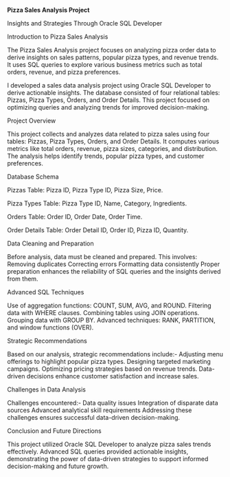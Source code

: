 **Pizza Sales Analysis Project**


Insights and Strategies Through Oracle SQL Developer

Introduction to Pizza Sales Analysis

The Pizza Sales Analysis project focuses on analyzing pizza order data to derive insights on sales patterns, popular pizza types, and revenue trends. It uses SQL queries to explore various business metrics such as total orders, revenue, and pizza preferences.

I developed a sales data analysis project using Oracle SQL Developer to derive actionable insights. The database consisted of four relational tables: Pizzas, Pizza Types, Orders, and Order Details. This project focused on optimizing queries and analyzing trends for improved decision-making.


Project Overview

This project collects and analyzes data related to pizza sales using four tables: Pizzas, Pizza Types, Orders, and Order Details. It computes various metrics like total orders, revenue, pizza sizes, categories, and distribution. The analysis helps identify trends, popular pizza types, and customer preferences.


Database Schema

Pizzas Table: Pizza ID, Pizza Type ID, Pizza Size, Price.

Pizza Types Table: Pizza Type ID, Name, Category, Ingredients.

Orders Table: Order ID, Order Date, Order Time.

Order Details Table: Order Detail ID, Order ID, Pizza ID, Quantity.


Data Cleaning and Preparation

Before analysis, data must be cleaned and prepared. This involves:
Removing duplicates
Correcting errors
Formatting data consistently
Proper preparation enhances the reliability of SQL queries and the insights derived from them.


Advanced SQL Techniques

Use of aggregation functions: COUNT, SUM, AVG, and ROUND.
Filtering data with WHERE clauses.
Combining tables using JOIN operations.
Grouping data with GROUP BY.
Advanced techniques: RANK, PARTITION, and window functions (OVER).


Strategic Recommendations

Based on our analysis, strategic recommendations include:-
Adjusting menu offerings to highlight popular pizza types.
Designing targeted marketing campaigns.
Optimizing pricing strategies based on revenue trends.
Data-driven decisions enhance customer satisfaction and increase sales.


Challenges in Data Analysis

Challenges encountered:-
Data quality issues
Integration of disparate data sources
Advanced analytical skill requirements
Addressing these challenges ensures successful data-driven decision-making.


Conclusion and Future Directions

This project utilized Oracle SQL Developer to analyze pizza sales trends effectively. Advanced SQL queries provided actionable insights, demonstrating the power of data-driven strategies to support informed decision-making and future growth.
